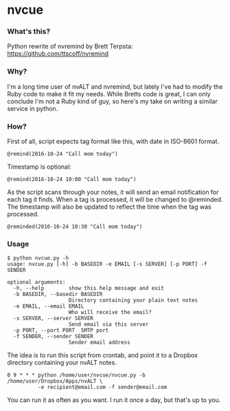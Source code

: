# nvcue
### What's this?
Python rewrite of nvremind by Brett Terpsta: https://github.com/ttscoff/nvremind

### Why?
I'm a long time user of nvALT and nvremind, but lately I've had to modify the Ruby code to make it fit my needs. While Bretts code is great, I can only conclude I'm not a Ruby kind of guy, so here's my take on writing a similar service in python.

### How?
First of all, script expects tag format like this, with date in ISO-8601 format.

    @remind(2016-10-24 "Call mom today")

Timestamp is optional:

    @remind(2016-10-24 10:00 "Call mom today")

As the script scans through your notes, it will send an email notification for each tag it finds. When a tag is processed, it will be changed to @reminded. The timestamp will also be updated to reflect the time when the tag was processed.

    @reminded(2016-10-24 10:30 "Call mom today")

### Usage
    $ python nvcue.py -h
    usage: nvcue.py [-h] -b BASEDIR -e EMAIL [-s SERVER] [-p PORT] -f SENDER

    optional arguments:
      -h, --help        show this help message and exit
      -b BASEDIR, --basedir BASEDIR
                        Directory containing your plain text notes
      -e EMAIL, --email EMAIL
                        Who will receive the email?
      -s SERVER, --server SERVER
                        Send email via this server
      -p PORT, --port PORT  SMTP port
      -f SENDER, --sender SENDER
                        Sender email address

The idea is to run this script from crontab, and point it to a Dropbox directory containing your nvALT notes.

    0 9 * * * python /home/user/nvcue/nvcue.py -b /home/user/Dropbox/Apps/nvALT \
              -e recipient@email.com -f sender@email.com

You can run it as often as you want. I run it once a day, but that's up to you.
